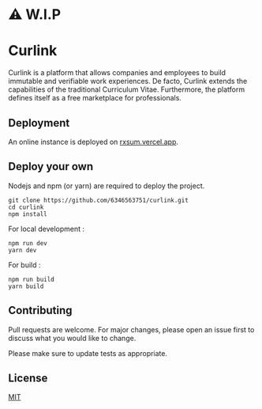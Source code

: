 # ⚠️ W.I.P

# Curlink
Curlink is a platform that allows companies and employees to build immutable and verifiable work experiences. De facto, Curlink extends the capabilities of the traditional Curriculum Vitae. Furthermore, the platform defines itself as a free marketplace for professionals.

## Deployment

An online instance is deployed on [rxsum.vercel.app](rxsum.vercel.app).

## Deploy your own

Nodejs and npm (or yarn) are required to deploy the project.
```
git clone https://github.com/6346563751/curlink.git
cd curlink
npm install
```
For local development :
```
npm run dev
yarn dev
```
For build :
```
npm run build
yarn build
```

## Contributing
Pull requests are welcome. For major changes, please open an issue first to discuss what you would like to change.

Please make sure to update tests as appropriate.

## License
[MIT](https://choosealicense.com/licenses/mit/)
